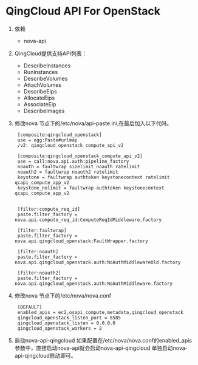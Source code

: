 # QingCloud API For OpenStack

1. 依赖
    *   nova-api

2. QingCloud提供支持API列表：
    
    *  DescribeInstances
    *  RunInstances 
    *  DescribeVolumes 
    *  AttachVolumes 
    *  DescribeEips 
    *  AllocateEips      
    *  AssociateEip 
    *  DescribeImages
    
    
3. 修改nova 节点下的/etc/nova/api-paste.ini,在最后加入以下代码。
   
        [composite:qingcloud_openstack]
        use = egg:Paste#urlmap
        /v2: qingcloud_openstack_compute_api_v2

        [composite:qingcloud_openstack_compute_api_v2]
        use = call:nova.api.auth:pipeline_factory
        noauth = faultwrap sizelimit noauth ratelimit
        noauth2 = faultwrap noauth2 ratelimit
        keystone = faultwrap authtoken keystonecontext ratelimit qcapi_compute_app_v2
        keystone_nolimit = faultwrap authtoken keystonecontext qcapi_compute_app_v2


        [filter:compute_req_id]
        paste.filter_factory = nova.api.compute_req_id:ComputeReqIdMiddleware.factory

        [filter:faultwrap]
        paste.filter_factory = nova.api.qingcloud_openstack:FaultWrapper.factory

        [filter:noauth]
        paste.filter_factory = nova.api.qingcloud_openstack.auth:NoAuthMiddlewareOld.factory

        [filter:noauth2]
        paste.filter_factory = nova.api.qingcloud_openstack.auth:NoAuthMiddleware.factory 
   
4. 修改nova 节点下的/etc/nova/nova.conf 
       
        [DEFAULT]
        enabled_apis = ec2,osapi_compute,metadata,qingcloud_openstack
        qingcloud_openstack_listen_port = 8585
        qingcloud_openstack_listen = 0.0.0.0
        qingcloud_openstack_workers = 2
        
5. 启动nova-api-qingcloud
   如果配置在/etc/nova/nova.conf的enabled_apis参数中，直接启动nova-api就会启动nova-api-qingcloud
   单独启动nova-api-qingcloud启动即可。
    
